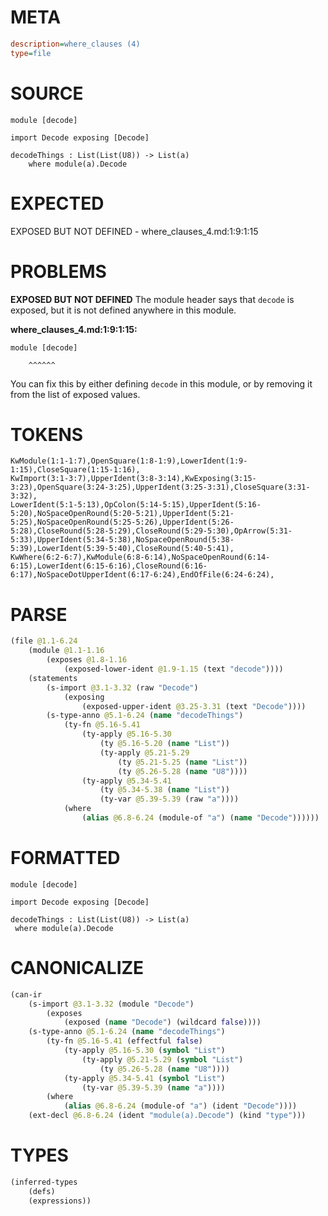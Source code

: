 # META
~~~ini
description=where_clauses (4)
type=file
~~~
# SOURCE
~~~roc
module [decode]

import Decode exposing [Decode]

decodeThings : List(List(U8)) -> List(a)
	where module(a).Decode
~~~
# EXPECTED
EXPOSED BUT NOT DEFINED - where_clauses_4.md:1:9:1:15
# PROBLEMS
**EXPOSED BUT NOT DEFINED**
The module header says that ``decode`` is exposed, but it is not defined anywhere in this module.

**where_clauses_4.md:1:9:1:15:**
```roc
module [decode]
```
        ^^^^^^
You can fix this by either defining ``decode`` in this module, or by removing it from the list of exposed values.

# TOKENS
~~~zig
KwModule(1:1-1:7),OpenSquare(1:8-1:9),LowerIdent(1:9-1:15),CloseSquare(1:15-1:16),
KwImport(3:1-3:7),UpperIdent(3:8-3:14),KwExposing(3:15-3:23),OpenSquare(3:24-3:25),UpperIdent(3:25-3:31),CloseSquare(3:31-3:32),
LowerIdent(5:1-5:13),OpColon(5:14-5:15),UpperIdent(5:16-5:20),NoSpaceOpenRound(5:20-5:21),UpperIdent(5:21-5:25),NoSpaceOpenRound(5:25-5:26),UpperIdent(5:26-5:28),CloseRound(5:28-5:29),CloseRound(5:29-5:30),OpArrow(5:31-5:33),UpperIdent(5:34-5:38),NoSpaceOpenRound(5:38-5:39),LowerIdent(5:39-5:40),CloseRound(5:40-5:41),
KwWhere(6:2-6:7),KwModule(6:8-6:14),NoSpaceOpenRound(6:14-6:15),LowerIdent(6:15-6:16),CloseRound(6:16-6:17),NoSpaceDotUpperIdent(6:17-6:24),EndOfFile(6:24-6:24),
~~~
# PARSE
~~~clojure
(file @1.1-6.24
	(module @1.1-1.16
		(exposes @1.8-1.16
			(exposed-lower-ident @1.9-1.15 (text "decode"))))
	(statements
		(s-import @3.1-3.32 (raw "Decode")
			(exposing
				(exposed-upper-ident @3.25-3.31 (text "Decode"))))
		(s-type-anno @5.1-6.24 (name "decodeThings")
			(ty-fn @5.16-5.41
				(ty-apply @5.16-5.30
					(ty @5.16-5.20 (name "List"))
					(ty-apply @5.21-5.29
						(ty @5.21-5.25 (name "List"))
						(ty @5.26-5.28 (name "U8"))))
				(ty-apply @5.34-5.41
					(ty @5.34-5.38 (name "List"))
					(ty-var @5.39-5.39 (raw "a"))))
			(where
				(alias @6.8-6.24 (module-of "a") (name "Decode"))))))
~~~
# FORMATTED
~~~roc
module [decode]

import Decode exposing [Decode]

decodeThings : List(List(U8)) -> List(a)
 where module(a).Decode
~~~
# CANONICALIZE
~~~clojure
(can-ir
	(s-import @3.1-3.32 (module "Decode")
		(exposes
			(exposed (name "Decode") (wildcard false))))
	(s-type-anno @5.1-6.24 (name "decodeThings")
		(ty-fn @5.16-5.41 (effectful false)
			(ty-apply @5.16-5.30 (symbol "List")
				(ty-apply @5.21-5.29 (symbol "List")
					(ty @5.26-5.28 (name "U8"))))
			(ty-apply @5.34-5.41 (symbol "List")
				(ty-var @5.39-5.39 (name "a"))))
		(where
			(alias @6.8-6.24 (module-of "a") (ident "Decode"))))
	(ext-decl @6.8-6.24 (ident "module(a).Decode") (kind "type")))
~~~
# TYPES
~~~clojure
(inferred-types
	(defs)
	(expressions))
~~~
